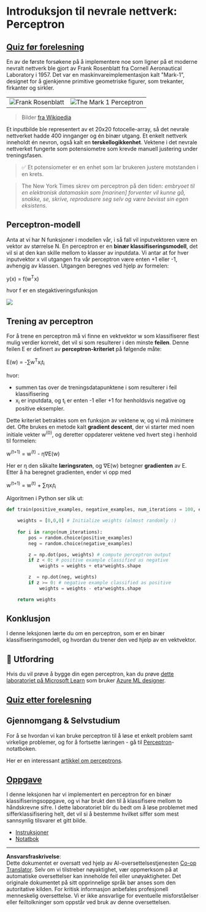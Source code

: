 <!--
CO_OP_TRANSLATOR_METADATA:
{
  "original_hash": "0c37770bba4fff3c71dc00eb261ee61b",
  "translation_date": "2025-08-28T15:39:18+00:00",
  "source_file": "lessons/3-NeuralNetworks/03-Perceptron/README.md",
  "language_code": "no"
}
-->
# Introduksjon til nevrale nettverk: Perceptron

## [Quiz før forelesning](https://ff-quizzes.netlify.app/en/ai/quiz/5)

En av de første forsøkene på å implementere noe som ligner på et moderne nevralt nettverk ble gjort av Frank Rosenblatt fra Cornell Aeronautical Laboratory i 1957. Det var en maskinvareimplementasjon kalt "Mark-1", designet for å gjenkjenne primitive geometriske figurer, som trekanter, firkanter og sirkler.

|      |      |
|--------------|-----------|
|<img src='images/Rosenblatt-wikipedia.jpg' alt='Frank Rosenblatt'/> | <img src='images/Mark_I_perceptron_wikipedia.jpg' alt='The Mark 1 Perceptron' />|

> Bilder [fra Wikipedia](https://en.wikipedia.org/wiki/Perceptron)

Et inputbilde ble representert av et 20x20 fotocelle-array, så det nevrale nettverket hadde 400 innganger og én binær utgang. Et enkelt nettverk inneholdt én nevron, også kalt en **terskellogikkenhet**. Vektene i det nevrale nettverket fungerte som potensiometre som krevde manuell justering under treningsfasen.

> ✅ Et potensiometer er en enhet som lar brukeren justere motstanden i en krets.

> The New York Times skrev om perceptron på den tiden: *embryoet til en elektronisk datamaskin som [marinen] forventer vil kunne gå, snakke, se, skrive, reprodusere seg selv og være bevisst sin egen eksistens.*

## Perceptron-modell

Anta at vi har N funksjoner i modellen vår, i så fall vil inputvektoren være en vektor av størrelse N. En perceptron er en **binær klassifiseringsmodell**, det vil si at den kan skille mellom to klasser av inputdata. Vi antar at for hver inputvektor x vil utgangen fra vår perceptron være enten +1 eller -1, avhengig av klassen. Utgangen beregnes ved hjelp av formelen:

y(x) = f(w<sup>T</sup>x)

hvor f er en stegaktiveringsfunksjon

<!-- img src="http://www.sciweavers.org/tex2img.php?eq=f%28x%29%20%3D%20%5Cbegin%7Bcases%7D%0A%20%20%20%20%20%20%20%20%20%2B1%20%26%20x%20%5Cgeq%200%20%5C%5C%0A%20%20%20%20%20%20%20%20%20-1%20%26%20x%20%3C%200%0A%20%20%20%20%20%20%20%5Cend%7Bcases%7D%20%5C%5C%0A&bc=White&fc=Black&im=jpg&fs=12&ff=arev&edit=0" align="center" border="0" alt="f(x) = \begin{cases} +1 & x \geq 0 \\ -1 & x < 0 \end{cases} \\" width="154" height="50" / -->
<img src="images/activation-func.png"/>

## Trening av perceptron

For å trene en perceptron må vi finne en vektvektor w som klassifiserer flest mulig verdier korrekt, det vil si som resulterer i den minste **feilen**. Denne feilen E er definert av **perceptron-kriteriet** på følgende måte:

E(w) = -∑w<sup>T</sup>x<sub>i</sub>t<sub>i</sub>

hvor:

* summen tas over de treningsdatapunktene i som resulterer i feil klassifisering
* x<sub>i</sub> er inputdata, og t<sub>i</sub> er enten -1 eller +1 for henholdsvis negative og positive eksempler.

Dette kriteriet betraktes som en funksjon av vektene w, og vi må minimere det. Ofte brukes en metode kalt **gradient descent**, der vi starter med noen initiale vekter w<sup>(0)</sup>, og deretter oppdaterer vektene ved hvert steg i henhold til formelen:

w<sup>(t+1)</sup> = w<sup>(t)</sup> - η∇E(w)

Her er η den såkalte **læringsraten**, og ∇E(w) betegner **gradienten** av E. Etter å ha beregnet gradienten, ender vi opp med

w<sup>(t+1)</sup> = w<sup>(t)</sup> + ∑ηx<sub>i</sub>t<sub>i</sub>

Algoritmen i Python ser slik ut:

```python
def train(positive_examples, negative_examples, num_iterations = 100, eta = 1):

    weights = [0,0,0] # Initialize weights (almost randomly :)
        
    for i in range(num_iterations):
        pos = random.choice(positive_examples)
        neg = random.choice(negative_examples)

        z = np.dot(pos, weights) # compute perceptron output
        if z < 0: # positive example classified as negative
            weights = weights + eta*weights.shape

        z  = np.dot(neg, weights)
        if z >= 0: # negative example classified as positive
            weights = weights - eta*weights.shape

    return weights
```

## Konklusjon

I denne leksjonen lærte du om en perceptron, som er en binær klassifiseringsmodell, og hvordan du trener den ved hjelp av en vektvektor.

## 🚀 Utfordring

Hvis du vil prøve å bygge din egen perceptron, kan du prøve [dette laboratoriet på Microsoft Learn](https://docs.microsoft.com/en-us/azure/machine-learning/component-reference/two-class-averaged-perceptron?WT.mc_id=academic-77998-cacaste) som bruker [Azure ML designer](https://docs.microsoft.com/en-us/azure/machine-learning/concept-designer?WT.mc_id=academic-77998-cacaste).

## [Quiz etter forelesning](https://ff-quizzes.netlify.app/en/ai/quiz/6)

## Gjennomgang & Selvstudium

For å se hvordan vi kan bruke perceptron til å løse et enkelt problem samt virkelige problemer, og for å fortsette læringen - gå til [Perceptron](Perceptron.ipynb)-notatboken.

Her er en interessant [artikkel om perceptrons](https://towardsdatascience.com/what-is-a-perceptron-basics-of-neural-networks-c4cfea20c590).

## [Oppgave](lab/README.md)

I denne leksjonen har vi implementert en perceptron for en binær klassifiseringsoppgave, og vi har brukt den til å klassifisere mellom to håndskrevne sifre. I dette laboratoriet blir du bedt om å løse problemet med sifferklassifisering helt, det vil si å bestemme hvilket siffer som mest sannsynlig tilsvarer et gitt bilde.

* [Instruksjoner](lab/README.md)
* [Notatbok](lab/PerceptronMultiClass.ipynb)

---

**Ansvarsfraskrivelse**:  
Dette dokumentet er oversatt ved hjelp av AI-oversettelsestjenesten [Co-op Translator](https://github.com/Azure/co-op-translator). Selv om vi tilstreber nøyaktighet, vær oppmerksom på at automatiske oversettelser kan inneholde feil eller unøyaktigheter. Det originale dokumentet på sitt opprinnelige språk bør anses som den autoritative kilden. For kritisk informasjon anbefales profesjonell menneskelig oversettelse. Vi er ikke ansvarlige for eventuelle misforståelser eller feiltolkninger som oppstår ved bruk av denne oversettelsen.